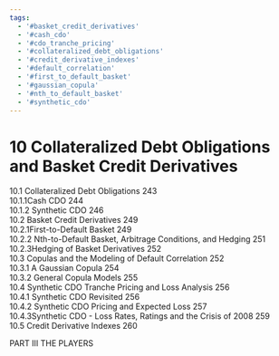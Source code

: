 ```yaml
---
tags:
  - '#basket_credit_derivatives'
  - '#cash_cdo'
  - '#cdo_tranche_pricing'
  - '#collateralized_debt_obligations'
  - '#credit_derivative_indexes'
  - '#default_correlation'
  - '#first_to_default_basket'
  - '#gaussian_copula'
  - '#nth_to_default_basket'
  - '#synthetic_cdo'
---
```

# 10  Collateralized Debt Obligations and Basket Credit Derivatives  

10.1 Collateralized Debt Obligations 243   
10.1.1Cash CDO 244   
10.1.2 Synthetic CDO 246   
10.2 Basket Credit Derivatives 249   
10.2.1First-to-Default Basket 249   
10.2.2 Nth-to-Default Basket, Arbitrage Conditions, and Hedging 251   
10.2.3Hedging of Basket Derivatives 252   
10.3 Copulas and the Modeling of Default Correlation 252   
10.3.1 A Gaussian Copula 254   
10.3.2 General Copula Models 255   
10.4 Synthetic CDO Tranche Pricing and Loss Analysis 256   
10.4.1 Synthetic CDO Revisited 256   
10.4.2 Synthetic CDO Pricing and Expected Loss 257   
10.4.3Synthetic CDO - Loss Rates, Ratings and the Crisis of 2008 259   
10.5 Credit Derivative Indexes 260  

PART III THE PLAYERS  
